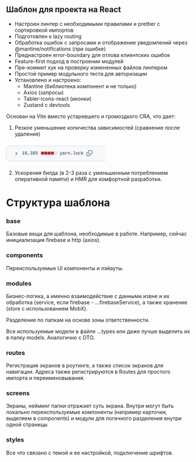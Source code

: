 ## Шаблон для проекта на React

- Настроен линтер c необходимыми правилами и prettier с сортировкой импортов
- Подготовлен к lazy routing
- Обработка ошибок с запросами и отображение уведомлений через @mantine/notifications (при ошибке)
- Преднастроен error-boundary для отлова клиентских ошибок
- Feature-first подход в построении модулей
- Пре-коммит хук на проверку измененных файлов линтером
- Простой пример модульного теста для авторизации
- Установлено и настроено:
  - Mantine (библиотека компонент и не только)
  - Axios (запросы)
  - Tabler-icons-react (иконки)
  - Zustand c devtools

Основан на Vite вместо устаревшего и громоздкого CRA, что дает:

1. Резкое уменьшение количества зависимостей (сравнение после удаления)

![Alt text](doc/images/image.png)

2. Ускорения билда (в 2-3 раза с уменьшенным потреблением оперативной памяти) и HMR для комфортной разработки.

# Структура шаблона

### base

Базовые вещи для шаблона, необходимые в работе. Например, сейчас инициализация firebase и http (axios).

### components

Переиспользуемые UI компоненты и лэйауты.

### modules

Бизнес-логика, а именно взаимодействие с данными извне и их обработка (service, если firebase - ...firebaseService), а
также хранение (store с использованием MobX).

Разделение по папкам на основе зоны ответственности.

Все используемые модели в файле ...types или даже лучше выделить их в папку models. Аналогично с DTO.

### routes

Регистрация экранов в роутинге, а также список экранов для навигации. Адреса также регистрируются в Routes для простого
импорта и переименовывания.

### screens

Экраны, нейминг папки отражает суть экрана. Внутри могут быть локально переиспользуемые компоненты (например карточки,
выделяем в components) и модули для логичного разделения внутри одной страницы

### styles

Все что связано с темой и ее настройкой, подключение шрифтов.
